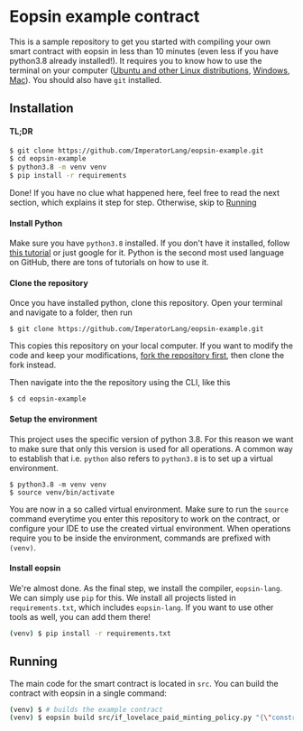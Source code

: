 # Eopsin example contract

This is a sample repository to get you started with compiling your own smart contract with eopsin in less than 10 minutes (even less if you have python3.8 already installed!).
It requires you to know how to use the terminal on your computer ([Ubuntu and other Linux distributions](https://www.freecodecamp.org/news/command-line-for-beginners/), [Windows](https://www.makeuseof.com/tag/a-beginners-guide-to-the-windows-command-line/), [Mac](https://support.apple.com/guide/terminal/execute-commands-and-run-tools-apdb66b5242-0d18-49fc-9c47-a2498b7c91d5/mac)).
You should also have `git` installed.

## Installation

#### TL;DR

```bash
$ git clone https://github.com/ImperatorLang/eopsin-example.git
$ cd eopsin-example
$ python3.8 -m venv venv
$ pip install -r requirements
```

Done! If you have no clue what happened here, feel free to read the next section, which explains it step for step.
Otherwise, skip to [Running](#Running)

#### Install Python

Make sure you have `python3.8` installed.
If you don't have it installed, follow [this tutorial](https://www.geeksforgeeks.org/download-and-install-python-3-latest-version/) or just google for it.
Python is the second most used language on GitHub, there are tons of tutorials on how to use it.

#### Clone the repository

Once you have installed python, clone this repository.
Open your terminal and navigate to a folder, then run

```
$ git clone https://github.com/ImperatorLang/eopsin-example.git
```

This copies this repository on your local computer.
If you want to modify the code and keep your modifications, [fork the repository first](https://docs.github.com/en/get-started/quickstart/fork-a-repo), then clone the fork instead.

Then navigate into the the repository using the CLI, like this

```
$ cd eopsin-example
```

#### Setup the environment

This project uses the specific version of python 3.8.
For this reason we want to make sure that only this version is used for all operations.
A common way to establish that i.e. `python` also refers to `python3.8` is to set up a virtual environment.

```
$ python3.8 -m venv venv
$ source venv/bin/activate
```

You are now in a so called virtual environment.
Make sure to run the `source` command everytime you enter this repository to work on the contract,
or configure your IDE to use the created virtual environment.
When operations require you to be inside the environment, commands are prefixed with `(venv)`.

#### Install eopsin

We're almost done.
As the final step, we install the compiler, `eopsin-lang`.
We can simply use `pip` for this.
We install all projects listed in `requirements.txt`, which includes `eopsin-lang`.
If you want to use other tools as well, you can add them there!

```bash
(venv) $ pip install -r requirements.txt
```


## Running

The main code for the smart contract is located in `src`.
You can build the contract with eopsin in a single command:

```bash
(venv) $ # builds the example contract
(venv) $ eopsin build src/if_lovelace_paid_minting_policy.py "{\"constructor\": 0, \"fields\":[{\"bytes\": \"abf5de8ba711a8f9889a5b7865d8c1eefb72a06280c7a5a11bc4a571\"}, {\"int\":4000000}, {\"bytes\":\"4d656d62657273686970\"}]}"
```

